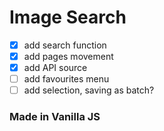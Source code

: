 # Image Search

- [x] add search function
- [x] add pages movement
- [x] add API source
- [ ] add favourites menu
- [ ] add selection, saving as batch?

### Made in Vanilla JS
